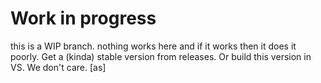 # Work in progress
this is a WIP branch. nothing works here and if it works then it does it poorly. Get a (kinda) stable version from releases. Or build this version in VS. We don't care. [as]
